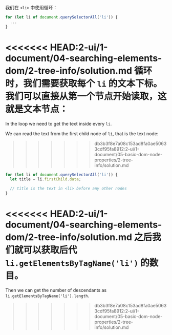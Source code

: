 我们在 `<li>` 中使用循环：

```js
for (let li of document.querySelectorAll('li')) {
  ...
}
```

<<<<<<< HEAD:2-ui/1-document/04-searching-elements-dom/2-tree-info/solution.md
循环时，我们需要获取每个 `li` 的文本下标。我们可以直接从第一个节点开始读取，这就是文本节点：
=======
In the loop we need to get the text inside every `li`.

We can read the text from the first child node of `li`, that is the text node:
>>>>>>> db3b3f8e7a08c153ad8fa0ae50633cdf95fa8912:2-ui/1-document/05-basic-dom-node-properties/2-tree-info/solution.md

```js
for (let li of document.querySelectorAll('li')) {
  let title = li.firstChild.data;

  // title is the text in <li> before any other nodes
}
```

<<<<<<< HEAD:2-ui/1-document/04-searching-elements-dom/2-tree-info/solution.md
之后我们就可以获取后代 `li.getElementsByTagName('li')` 的数目。
=======
Then we can get the number of descendants as `li.getElementsByTagName('li').length`.
>>>>>>> db3b3f8e7a08c153ad8fa0ae50633cdf95fa8912:2-ui/1-document/05-basic-dom-node-properties/2-tree-info/solution.md
